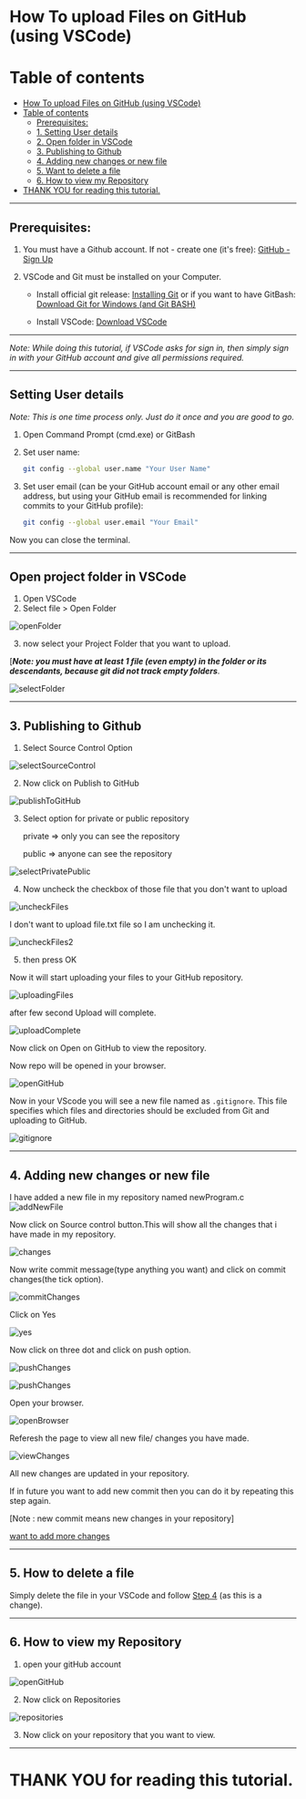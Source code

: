 # How To upload Files on GitHub (using VSCode)

Table of contents
=================

- [How To upload Files on GitHub (using VSCode)](#how-to-upload-files-on-github-using-vscode)
- [Table of contents](#table-of-contents)
  - [Prerequisites:](#prerequisites)
  - [1. Setting User details](#1-setting-user-details)
  - [2. Open folder in VSCode](#2-open-folder-in-vscode)
  - [3. Publishing to Github](#3-publishing-to-github)
  - [4. Adding new changes or new file](#4-adding-new-changes-or-new-file)
  - [5. Want to delete a file](#5-want-to-delete-a-file)
  - [6. How to view my Repository](#6-how-to-view-my-repository)
- [THANK YOU for reading this tutorial.](#thank-you-for-reading-this-tutorial)



---
## Prerequisites:

1. You must have a Github account. If not - create one (it's free):
<a href = "https://github.com/signup" target= "_blank"> GitHub - Sign Up </a>

2. VSCode and Git must be installed on your Computer.
    - Install official git release: [Installing Git](https://git-scm.com/book/en/v2/Getting-Started-Installing-Git) or if you want to have GitBash: <a href = "https://gitforwindows.org/" target= "_blank"> Download Git for Windows (and Git BASH) </a>

    - Install VSCode: <a href="https://code.visualstudio.com/download" target="_blank"> Download VSCode </a>

---

*Note: While doing this tutorial, if VSCode asks for sign in, then simply sign in with your GitHub account and give all permissions required.*

---
## Setting User details

*Note: This is one time process only. Just do it once and you are good to go.*

1. Open Command Prompt (cmd.exe) or GitBash

1. Set user name:

    ```bash
    git config --global user.name "Your User Name"
    ```

1. Set user email (can be your GitHub account email or any other email address, but using your GitHub email is recommended for linking commits to your GitHub profile):
    ```bash
    git config --global user.email "Your Email"
    ```

Now you can close the terminal.

---
## Open project folder in VSCode

1. Open VSCode
2. Select file > Open Folder

![openFolder](./images/vscode-open-folder.png)

3. now select your Project Folder that you want to upload.

[***Note: you must have at least 1 file (even empty) in the folder or its descendants, because git did not track empty folders***.

![selectFolder](./images/vscode-select-folder.png)

---
## 3. Publishing to Github

1. Select Source Control Option

![selectSourceControl](./images/vscode-select-source-control.png)

2. Now click on Publish to GitHub

![publishToGitHub](./images/vscode-publish-to-github.png)

3. Select option for private or public repository

    private => only you can see the repository

    public => anyone can see the repository

![selectPrivatePublic](./images/vscode-select-private-public.png)

4. Now uncheck the checkbox of those file that you don't want to upload

![uncheckFiles](./images/vscode-uncheck-files1.png)

I don't want to upload file.txt file so I am unchecking it.

![uncheckFiles2](./images/vscode-uncheck-files2.png)

5. then press OK

Now it will start uploading your files to your GitHub repository.

![uploadingFiles](./images/vscode-uploading-files.png)

after few second Upload will complete.

![uploadComplete](./images/vscode-upload-complete.png)

Now click on Open on GitHub to view the repository.

Now repo will be opened in your browser.

![openGitHub](./images/open-github.png)

Now in your VScode you will see a new file named as `.gitignore`. This file specifies which files and directories should be excluded from Git and uploading to GitHub.

![gitignore](./images/gitignore.png)

---
## 4. Adding new changes or new file

I have added a new file in my repository named newProgram.c
![addNewFile](./images/add-new-file.png)

Now click on Source control button.This will show all the changes that i have made in my repository.

![changes](./images/changes.png)

Now write commit message(type anything you want) and click on commit changes(the tick option).

![commitChanges](./images/commit-changes.png)

Click on Yes

![yes](./images/yes.png)

Now click on three dot and click on push option.

![pushChanges](./images/push-changes-three-dot.png)

![pushChanges](./images/push-changes-push.png)

Open your browser.

![openBrowser](./images/open-browser.png)

Referesh the page to view all new file/ changes you have made.

![viewChanges](./images/view-changes.png)

All new changes are updated in your repository.

If in future you want to add new commit then you can do it by repeating this step again.

[Note : new commit means new changes in your repository]

[want to add more changes](#4-adding-new-changes-or-new-file)

---
## 5. How to delete a file

Simply delete the file in your VSCode and follow [Step 4](#4-adding-new-changes-or-new-file) (as this is a change).

---
## 6. How to view my Repository

1. open your gitHub account

![openGitHub](./images/open-github-account.png)

2. Now click on Repositories

![repositories](./images/view-all-repo.png)

3. Now click on your repository that you want to view.

---
# THANK YOU for reading this tutorial.
